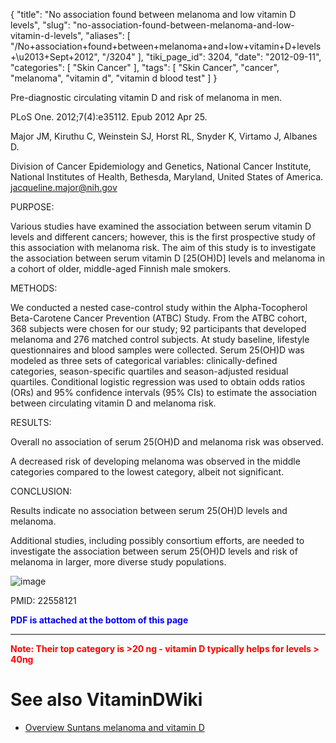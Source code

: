 {
    "title": "No association found between melanoma and low vitamin D levels",
    "slug": "no-association-found-between-melanoma-and-low-vitamin-d-levels",
    "aliases": [
        "/No+association+found+between+melanoma+and+low+vitamin+D+levels+\u2013+Sept+2012",
        "/3204"
    ],
    "tiki_page_id": 3204,
    "date": "2012-09-11",
    "categories": [
        "Skin Cancer"
    ],
    "tags": [
        "Skin Cancer",
        "cancer",
        "melanoma",
        "vitamin d",
        "vitamin d blood test"
    ]
}


Pre-diagnostic circulating vitamin D and risk of melanoma in men.

PLoS One. 2012;7(4):e35112. Epub 2012 Apr 25.

Major JM, Kiruthu C, Weinstein SJ, Horst RL, Snyder K, Virtamo J, Albanes D.

Division of Cancer Epidemiology and Genetics, National Cancer Institute, National Institutes of Health, Bethesda, Maryland, United States of America. jacqueline.major@nih.gov

PURPOSE:

Various studies have examined the association between serum vitamin D levels and different cancers; however, this is the first prospective study of this association with melanoma risk. The aim of this study is to investigate the association between serum vitamin D <span>[25(OH)D]</span> levels and melanoma in a cohort of older, middle-aged Finnish male smokers.

METHODS:

We conducted a nested case-control study within the Alpha-Tocopherol Beta-Carotene Cancer Prevention (ATBC) Study. From the ATBC cohort, 368 subjects were chosen for our study; 92 participants that developed melanoma and 276 matched control subjects. At study baseline, lifestyle questionnaires and blood samples were collected. Serum 25(OH)D was modeled as three sets of categorical variables: clinically-defined categories, season-specific quartiles and season-adjusted residual quartiles. Conditional logistic regression was used to obtain odds ratios (ORs) and 95% confidence intervals (95% CIs) to estimate the association between circulating vitamin D and melanoma risk.

RESULTS:

Overall no association of serum 25(OH)D and melanoma risk was observed. 

A decreased risk of developing melanoma was observed in the middle categories compared to the lowest category, albeit not significant.

CONCLUSION:

Results indicate no association between serum 25(OH)D levels and melanoma. 

Additional studies, including possibly consortium efforts, are needed to investigate the association between serum 25(OH)D levels and risk of melanoma in larger, more diverse study populations.

<img src="https://d378j1rmrlek7x.cloudfront.net/attachments/jpeg/melanoma-t2.jpg" alt="image">

PMID: 22558121

 **<span style="color:#00F;">PDF is attached at the bottom of this page</span>** 

- - - - - - - - - - - - - - - - - - - - 

 **<span style="color:#F00;">Note: Their top category is >20 ng - vitamin D typically helps for levels > 40ng</span>** 

# See also VitaminDWiki

* [Overview Suntans melanoma and vitamin D](/tags/overview-suntans-melanoma-and-vitamin-d.html)